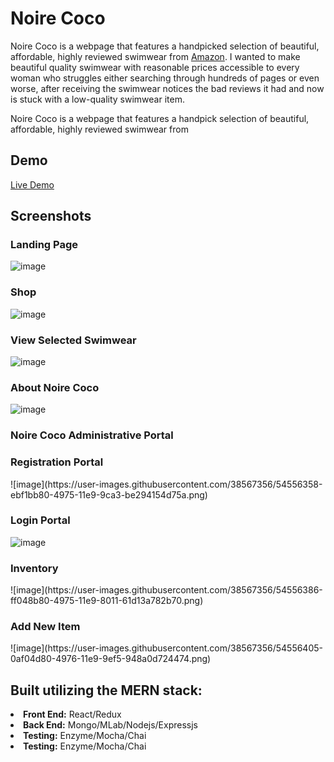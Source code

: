 <h1>Noire Coco</h1>

<p>Noire Coco is a webpage that features a handpicked selection of beautiful, affordable, highly reviewed swimwear from <a href="https://www.amazon.com"/>Amazon</a>. I wanted to make beautiful quality swimwear with reasonable prices accessible to every woman who struggles either searching through hundreds of pages or even worse, after receiving the swimwear notices the bad reviews it had and now is stuck with a low-quality swimwear item. <p>
  
<p>Noire Coco is a webpage that features a handpick selection of beautiful, affordable, highly reviewed swimwear from </p>

<h2>Demo</h2>

<a href="https://heroku.com"/>Live Demo</a>

  

<h2>Screenshots</h2>

<h3> Landing Page</h3>

![image](https://user-images.githubusercontent.com/38567356/54554328-6e2bb100-4971-11e9-88a4-af70052d8dec.png)

<h3>Shop</h3>

![image](https://user-images.githubusercontent.com/38567356/54554387-8996bc00-4971-11e9-8e21-83e6ce3d53ff.png)

<h3>View Selected Swimwear</h3>

![image](https://user-images.githubusercontent.com/38567356/54554638-2a857700-4972-11e9-94ea-b96b1a01d41c.png)

<h3>About Noire Coco</h3>

![image](https://user-images.githubusercontent.com/38567356/54554679-40933780-4972-11e9-808d-c220f71975b4.png)

<h3> Noire Coco Administrative Portal</h3>

<h3> Registration Portal</h3>
![image](https://user-images.githubusercontent.com/38567356/54556358-ebf1bb80-4975-11e9-9ca3-be294154d75a.png)

<h3> Login Portal</h3>

![image](https://user-images.githubusercontent.com/38567356/54554983-ff4f5780-4972-11e9-92c8-dfd50ad12655.png)

<h3> Inventory</h3>
![image](https://user-images.githubusercontent.com/38567356/54556386-ff048b80-4975-11e9-8011-61d13a782b70.png)

<h3> Add New Item</h3>
![image](https://user-images.githubusercontent.com/38567356/54556405-0af04d80-4976-11e9-9ef5-948a0d724474.png)

<h2> Built utilizing the MERN stack:</h2>

<li><strong>Front End:</strong> React/Redux<l/i>
<li><strong>Back End:</strong> Mongo/MLab/Nodejs/Expressjs<l/i>
<li><strong>Testing:</strong> Enzyme/Mocha/Chai<l/i>
<li><strong>Testing:</strong> Enzyme/Mocha/Chai<l/i>

